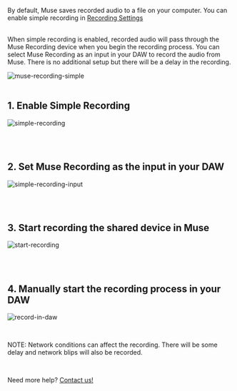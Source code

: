 By default, Muse saves recorded audio to a file on your computer. You can enable simple recording in [Recording Settings](museapp://session-settings/recording)
<br>
<br>

When simple recording is enabled, recorded audio will pass through the Muse Recording device when you begin the recording process. You can select Muse Recording as an input in your DAW to record the audio from Muse. There is no additional setup but there will be a delay in the recording. 

![muse-recording-simple](https://user-images.githubusercontent.com/7818811/192426997-9edc128e-781c-4936-aae9-4a626ae270fa.gif)
<br>
<br>

## 1\. Enable Simple Recording
![simple-recording](https://user-images.githubusercontent.com/7818811/182964927-c745d2a7-d808-4c8c-9f33-f13efcd0201f.png)

<br>
<br>


## 2\. Set Muse Recording as the input in your DAW



![simple-recording-input](https://user-images.githubusercontent.com/7818811/182965134-22ee0869-ee52-4638-b5e0-45d6bec44a90.png)

<br>
<br>

## 3\. Start recording the shared device in Muse

![start-recording](https://user-images.githubusercontent.com/7818811/182964305-a1cb6c90-b6a8-481c-af1a-4319c0a4632b.gif)


<br>
<br>

## 4\. Manually start the recording process in your DAW

![record-in-daw](https://user-images.githubusercontent.com/7818811/182988698-4d430c4a-94c5-4202-b2b7-d2b89b95eeda.gif)

<br>

NOTE: Network conditions can affect the recording. There will be some delay and network blips will also be recorded.

<br>

Need more help? [Contact us!](https://www.musesessions.co/contact)